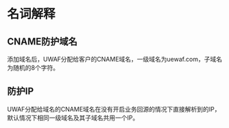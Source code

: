 # 名词解释

## CNAME防护域名
添加域名后，UWAF分配给客户的CNAME域名，一级域名为uewaf.com，子域名为随机的8个字符。

## 防护IP
UWAF分配给域名的CNAME域名在没有开启业务回源的情况下直接解析到的IP，默认情况下相同一级域名及其子域名共用一个IP。

## 